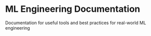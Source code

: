 # ML Engineering Documentation

Documentation for useful tools and best practices for real-world ML engineering
